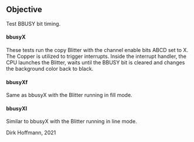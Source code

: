 ## Objective

Test BBUSY bit timing.

#### bbusyX

These tests run the copy Blitter with the channel enable bits ABCD set to X. The Copper is utilized to trigger interrupts. Inside the interrupt handler, the CPU launches the Blitter, waits until the BBUSY bit is cleared and changes the background color back to black. 

#### bbusyXf

Same as bbusyX with the Blitter running in fill mode.

#### bbusyXl

Similar to bbusyX with the Blitter running in line mode.


Dirk Hoffmann, 2021